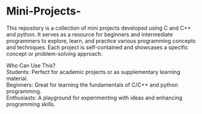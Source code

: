 # Mini-Projects-
This repository is a collection of mini projects developed using C and C++ and python. It serves as a resource for beginners and intermediate programmers to explore, learn, and practice various programming concepts and techniques. Each project is self-contained and showcases a specific concept or problem-solving approach.
<br>

Who Can Use This?
<br>
Students: Perfect for academic projects or as supplementary learning material.
<br>
Beginners: Great for learning the fundamentals of C/C++ and python programming.
<br>
Enthusiasts: A playground for experimenting with ideas and enhancing programming skills.

